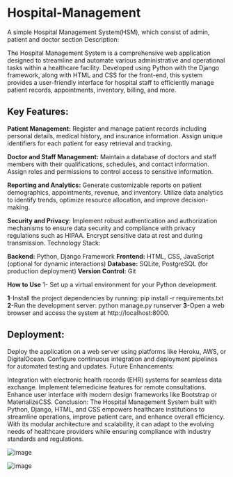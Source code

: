 # Hospital-Management
A simple Hospital Management System(HSM), which consist of admin, patient and doctor section
Description:

The Hospital Management System is a comprehensive web application designed to streamline and automate various administrative and operational tasks within a healthcare facility. Developed using Python with the Django framework, along with HTML and CSS for the front-end, this system provides a user-friendly interface for hospital staff to efficiently manage patient records, appointments, inventory, billing, and more.

## Key Features:

**Patient Management:**
Register and manage patient records including personal details, medical history, and insurance information.
Assign unique identifiers for each patient for easy retrieval and tracking.

**Doctor and Staff Management:**
Maintain a database of doctors and staff members with their qualifications, schedules, and contact information.
Assign roles and permissions to control access to sensitive information.

**Reporting and Analytics:**
Generate customizable reports on patient demographics, appointments, revenue, and inventory.
Utilize data analytics to identify trends, optimize resource allocation, and improve decision-making.

**Security and Privacy:**
Implement robust authentication and authorization mechanisms to ensure data security and compliance with privacy regulations such as HIPAA.
Encrypt sensitive data at rest and during transmission.
Technology Stack:

**Backend:** Python, Django Framework
**Frontend:** HTML, CSS, JavaScript (optional for dynamic interactions)
**Database:** SQLite, PostgreSQL (for production deployment)
**Version Control:** Git

**How to Use**
1- Set up a virtual environment for your Python development.

**1**-Install the project dependencies by running: pip install -r requirements.txt 
**2**-Run the development server: python manage.py runserver 
**3**-Open a web browser and access the system at http://localhost:8000.

## Deployment:

Deploy the application on a web server using platforms like Heroku, AWS, or DigitalOcean.
Configure continuous integration and deployment pipelines for automated testing and updates.
Future Enhancements:

Integration with electronic health records (EHR) systems for seamless data exchange.
Implement telemedicine features for remote consultations.
Enhance user interface with modern design frameworks like Bootstrap or MaterializeCSS.
Conclusion:
The Hospital Management System built with Python, Django, HTML, and CSS empowers healthcare institutions to streamline operations, improve patient care, and enhance overall efficiency. With its modular architecture and scalability, it can adapt to the evolving needs of healthcare providers while ensuring compliance with industry standards and regulations.



![image](https://github.com/JJo6/Hospital-Management/assets/87189227/a432d9a4-5305-424d-bd99-e26eb4c06065)

![image](https://github.com/JJo6/Hospital-Management/assets/87189227/c08f8dab-9e63-49d1-b310-69e9dbdc508c)
